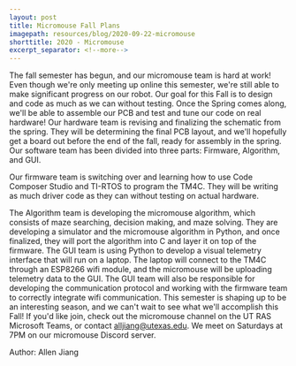 ```yaml
---
layout: post
title: Micromouse Fall Plans
imagepath: resources/blog/2020-09-22-micromouse
shorttitle: 2020 - Micromouse
excerpt_separator: <!--more-->
---
```


The fall semester has begun, and our micromouse team is hard at work! Even though we're only meeting up online this semester, we're still able to make significant progress on our robot. <!--more--> Our goal for this Fall is to design and code as much as we can without testing. Once the Spring comes along, we'll be able to assemble our PCB and test and tune our code on real hardware! Our hardware team is revising and finalizing the schematic from the spring. They will be determining the final PCB layout, and we'll hopefully get a board out before the end of the fall, ready for assembly in the spring. Our software team has been divided into three parts: Firmware, Algorithm, and GUI.

Our firmware team is switching over and learning how to use Code Composer Studio and TI-RTOS to program the TM4C. They will be writing as much driver code as they can without testing on actual hardware.

The Algorithm team is developing the micromouse algorithm, which consists of maze searching, decision making, and maze solving. They are developing a simulator and the micromouse algorithm in Python, and once finalized, they will port the algorithm into C and layer it on top of the firmware.
The GUI team is using Python to develop a visual telemetry interface that will run on a laptop. The laptop will connect to the TM4C through an ESP8266 wifi module, and the micromouse will be uploading telemetry data to the GUI. The GUI team will also be responsible for developing the communication protocol and working with the firmware team to correctly integrate wifi communication. This semester is shaping up to be an interesting season, and we can't wait to see what we'll accomplish this Fall! If you'd like join, check out the micromouse channel on the UT RAS Microsoft Teams, or contact [alljiang@utexas.edu](mailto:alljiang@utexas.edu). We meet on Saturdays at 7PM on our micromouse Discord server.

Author: Allen Jiang
